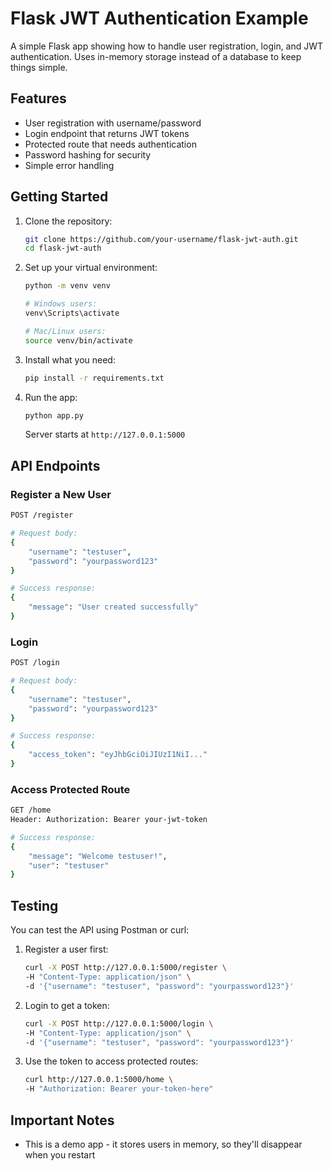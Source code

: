 # Flask JWT Authentication Example

A simple Flask app showing how to handle user registration, login, and JWT authentication. Uses in-memory storage instead of a database to keep things simple.

## Features

- User registration with username/password
- Login endpoint that returns JWT tokens
- Protected route that needs authentication
- Password hashing for security
- Simple error handling

## Getting Started

1. Clone the repository:
   ```bash
   git clone https://github.com/your-username/flask-jwt-auth.git
   cd flask-jwt-auth
   ```

2. Set up your virtual environment:
   ```bash
   python -m venv venv
   
   # Windows users:
   venv\Scripts\activate
   
   # Mac/Linux users:
   source venv/bin/activate
   ```

3. Install what you need:
   ```bash
   pip install -r requirements.txt
   ```

4. Run the app:
   ```bash
   python app.py
   ```
   Server starts at `http://127.0.0.1:5000`

## API Endpoints

### Register a New User
```bash
POST /register

# Request body:
{
    "username": "testuser",
    "password": "yourpassword123"
}

# Success response:
{
    "message": "User created successfully"
}
```

### Login
```bash
POST /login

# Request body:
{
    "username": "testuser",
    "password": "yourpassword123"
}

# Success response:
{
    "access_token": "eyJhbGciOiJIUzI1NiI..."
}
```

### Access Protected Route
```bash
GET /home
Header: Authorization: Bearer your-jwt-token

# Success response:
{
    "message": "Welcome testuser!",
    "user": "testuser"
}
```

## Testing

You can test the API using Postman or curl:

1. Register a user first:
   ```bash
   curl -X POST http://127.0.0.1:5000/register \
   -H "Content-Type: application/json" \
   -d '{"username": "testuser", "password": "yourpassword123"}'
   ```

2. Login to get a token:
   ```bash
   curl -X POST http://127.0.0.1:5000/login \
   -H "Content-Type: application/json" \
   -d '{"username": "testuser", "password": "yourpassword123"}'
   ```

3. Use the token to access protected routes:
   ```bash
   curl http://127.0.0.1:5000/home \
   -H "Authorization: Bearer your-token-here"
   ```

## Important Notes

- This is a demo app - it stores users in memory, so they'll disappear when you restart

